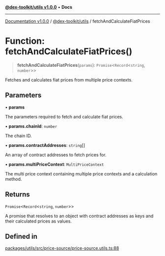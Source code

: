 [**@dex-toolkit/utils v1.0.0**](../README.md) • **Docs**

***

[Documentation v1.0.0](../../../packages.md) / [@dex-toolkit/utils](../README.md) / fetchAndCalculateFiatPrices

# Function: fetchAndCalculateFiatPrices()

> **fetchAndCalculateFiatPrices**(`params`): `Promise`\<`Record`\<`string`, `number`\>\>

Fetches and calculates fiat prices from multiple price contexts.

## Parameters

• **params**

The parameters required to fetch and calculate fiat prices.

• **params.chainId**: `number`

The chain ID.

• **params.contractAddresses**: `string`[]

An array of contract addresses to fetch prices for.

• **params.multiPriceContext**: `MultiPriceContext`

The multi price context containing multiple price contexts and a calculation method.

## Returns

`Promise`\<`Record`\<`string`, `number`\>\>

A promise that resolves to an object with contract addresses as keys and their calculated prices as values.

## Defined in

[packages/utils/src/price-source/price-source.utils.ts:88](https://github.com/niZmosis/dex-toolkit/blob/3d8b41b44787b30fbea5de3ab4737662ffb61bc8/packages/utils/src/price-source/price-source.utils.ts#L88)
